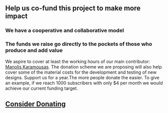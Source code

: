 ## Help us co-fund this project to make more impact
### We have a cooperative and collaborative model
### The funds we raise go directly to the pockets of those who produce and add value

We aspire to cover at least the working hours of our main contributor: [Manolis Karamousas](http://localhost:8080/grapples-doc/Contact.html). The donation scheme we are proposing will also help cover some of the material costs for the development and testing of new designs. Support us for a year.The more people donate the easier. To give an example, if we reach 1000 subscribers with only $4 per month we would achieve our current funding target.
## [Consider Donating](https://liberapay.com/oh-agri-implements/donate)
